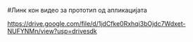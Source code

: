 #Линк кон видео за прототип од апликацијата

https://drive.google.com/file/d/1jdCfke0Rxhqi3bOjdc7Wdxet-NUFYNMn/view?usp=drivesdk
